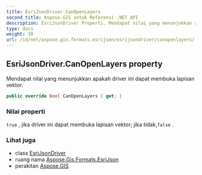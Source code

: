 ```yaml
---
title: EsriJsonDriver.CanOpenLayers
second_title: Aspose.GIS untuk Referensi .NET API
description: EsriJsonDriver Properti. Mendapat nilai yang menunjukkan apakah driver ini dapat membuka lapisan vektor.
type: docs
weight: 30
url: /id/net/aspose.gis.formats.esrijson/esrijsondriver/canopenlayers/
---
```

## EsriJsonDriver.CanOpenLayers property

Mendapat nilai yang menunjukkan apakah driver ini dapat membuka lapisan vektor.

```csharp
public override bool CanOpenLayers { get; }
```

### Nilai properti

`true` , jika driver ini dapat membuka lapisan vektor; jika tidak,`false` .

### Lihat juga

* class [EsriJsonDriver](../)
* ruang nama [Aspose.Gis.Formats.EsriJson](../../esrijsondriver/)
* perakitan [Aspose.GIS](../../../)



